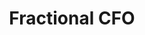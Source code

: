---
draft: false
name: "Mildred Dillon"
title: "Fractional CFO"
avatar: {
    src: "https://objectstorage.us-chicago-1.oraclecloud.com/n/ax4ehqpunwgh/b/public/o/mildred.png",
    alt: "Mildred Dillon"
}
publishDate: "2022-11-09 15:39"
---